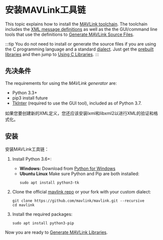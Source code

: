 # 安装MAVLink工具链

This topic explains how to install the [MAVLink toolchain](https://github.com/mavlink/mavlink). The toolchain includes the [XML message definitions](../messages/index.md) as well as the the GUI/command line tools that use the definitions to [Generate MAVLink Source Files](../getting_started/generate_libraries.md).

:::tip
You do not need to install or generate the source files if you are using the C programming language and a standard [dialect](../messages/index.md#dialects).
Just get the [prebuilt libraries](../index.md#prebuilt_libraries) and then jump to [Using C Libraries](../mavgen_c/index.md).
:::

## 先决条件

The requirements for using the _MAVLink generator_ are:

- Python 3.3+
- pip3 install future
- [TkInter](https://wiki.python.org/moin/TkInter) (required to use the GUI tool), included as of Python 3.7.

如果您要创建新的XML定义，您还应该安装lxml和libxml2以进行XML的验证和格式化。

## 安装

安装MAVLink工具链：

1. Install Python 3.6+:

   - **Windows:** Download from [Python for Windows](https://www.python.org/downloads/)
   - **Ubuntu Linux** Make sure Python and Pip are both installed:
      ```
      sudo apt install python3-tk
      ```

2. Clone the official [mavlink repo](https://github.com/mavlink/mavlink) or your fork with your custom dialect:

   ```
   git clone https://github.com/mavlink/mavlink.git --recursive
   cd mavlink
   ```

3. Install the required packages:

   ```
   sudo apt install python3-pip
   ```

Now you are ready to [Generate MAVLink Libraries](../getting_started/generate_libraries.md).

